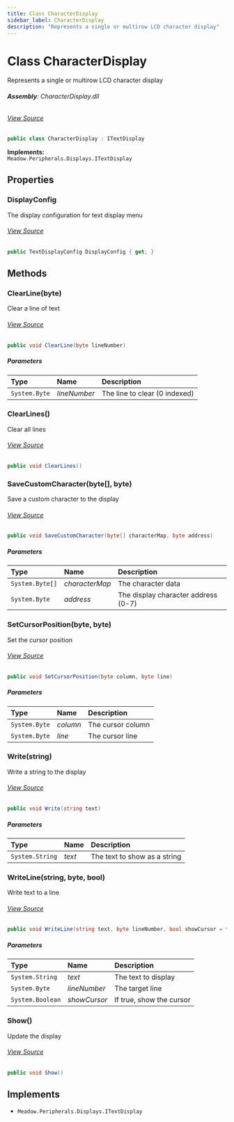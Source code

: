 ```yaml
---
title: Class CharacterDisplay
sidebar_label: CharacterDisplay
description: "Represents a single or multirow LCD character display"
---
```

# Class CharacterDisplay
Represents a single or multirow LCD character display

###### **Assembly**: CharacterDisplay.dll
###### [View Source](https://github.com/WildernessLabs/Meadow.Foundation.git/blob/develop/Source/Meadow.Foundation.Peripherals/Displays.Lcd.CharacterDisplay/Driver/CharacterDisplay.cs#L9)
```csharp title="Declaration"
public class CharacterDisplay : ITextDisplay
```
**Implements:**  
`Meadow.Peripherals.Displays.ITextDisplay`

## Properties
### DisplayConfig
The display configuration for text display menu
###### [View Source](https://github.com/WildernessLabs/Meadow.Foundation.git/blob/develop/Source/Meadow.Foundation.Peripherals/Displays.Lcd.CharacterDisplay/Driver/CharacterDisplay.cs#L16)
```csharp title="Declaration"
public TextDisplayConfig DisplayConfig { get; }
```
## Methods
### ClearLine(byte)
Clear a line of text
###### [View Source](https://github.com/WildernessLabs/Meadow.Foundation.git/blob/develop/Source/Meadow.Foundation.Peripherals/Displays.Lcd.CharacterDisplay/Driver/CharacterDisplay.cs#L141)
```csharp title="Declaration"
public void ClearLine(byte lineNumber)
```

##### Parameters

| Type | Name | Description |
|:--- |:--- |:--- |
| `System.Byte` | *lineNumber* | The line to clear (0 indexed) |

### ClearLines()
Clear all lines
###### [View Source](https://github.com/WildernessLabs/Meadow.Foundation.git/blob/develop/Source/Meadow.Foundation.Peripherals/Displays.Lcd.CharacterDisplay/Driver/CharacterDisplay.cs#L149)
```csharp title="Declaration"
public void ClearLines()
```
### SaveCustomCharacter(byte[], byte)
Save a custom character to the display
###### [View Source](https://github.com/WildernessLabs/Meadow.Foundation.git/blob/develop/Source/Meadow.Foundation.Peripherals/Displays.Lcd.CharacterDisplay/Driver/CharacterDisplay.cs#L159)
```csharp title="Declaration"
public void SaveCustomCharacter(byte[] characterMap, byte address)
```

##### Parameters

| Type | Name | Description |
|:--- |:--- |:--- |
| `System.Byte[]` | *characterMap* | The character data |
| `System.Byte` | *address* | The display character address (0-7) |

### SetCursorPosition(byte, byte)
Set the cursor position
###### [View Source](https://github.com/WildernessLabs/Meadow.Foundation.git/blob/develop/Source/Meadow.Foundation.Peripherals/Displays.Lcd.CharacterDisplay/Driver/CharacterDisplay.cs#L169)
```csharp title="Declaration"
public void SetCursorPosition(byte column, byte line)
```

##### Parameters

| Type | Name | Description |
|:--- |:--- |:--- |
| `System.Byte` | *column* | The cursor column |
| `System.Byte` | *line* | The cursor line |

### Write(string)
Write a string to the display
###### [View Source](https://github.com/WildernessLabs/Meadow.Foundation.git/blob/develop/Source/Meadow.Foundation.Peripherals/Displays.Lcd.CharacterDisplay/Driver/CharacterDisplay.cs#L178)
```csharp title="Declaration"
public void Write(string text)
```

##### Parameters

| Type | Name | Description |
|:--- |:--- |:--- |
| `System.String` | *text* | The text to show as a string |

### WriteLine(string, byte, bool)
Write text to a line
###### [View Source](https://github.com/WildernessLabs/Meadow.Foundation.git/blob/develop/Source/Meadow.Foundation.Peripherals/Displays.Lcd.CharacterDisplay/Driver/CharacterDisplay.cs#L189)
```csharp title="Declaration"
public void WriteLine(string text, byte lineNumber, bool showCursor = false)
```

##### Parameters

| Type | Name | Description |
|:--- |:--- |:--- |
| `System.String` | *text* | The text to display |
| `System.Byte` | *lineNumber* | The target line |
| `System.Boolean` | *showCursor* | If true, show the cursor |

### Show()
Update the display
###### [View Source](https://github.com/WildernessLabs/Meadow.Foundation.git/blob/develop/Source/Meadow.Foundation.Peripherals/Displays.Lcd.CharacterDisplay/Driver/CharacterDisplay.cs#L197)
```csharp title="Declaration"
public void Show()
```

## Implements

* `Meadow.Peripherals.Displays.ITextDisplay`
